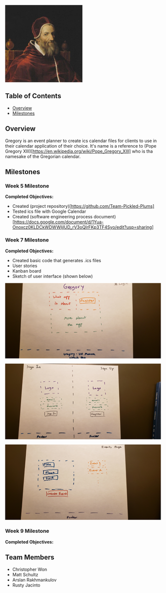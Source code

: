 <a href='https://team-pickled-plums.github.io/Gregory.github.io/'>
    <img src="images/Greg.jpg" alt="logo" width="250" height="250"/>
</a>

## Table of Contents

* [Overview](#overview)
* [Milestones](#milestones)

## Overview
Gregory is an event planner to create ics calendar files for clients to use in their calendar application of their
 choice. It's name is a reference to (Pope Gregory XIII)[https://en.wikipedia.org/wiki/Pope_Gregory_XIII] who is tha
  namesake of the Gregorian calendar.
 
## Milestones

### Week 5 Milestone
**Completed Objectives:**
* Created (project repository)[https://github.com/Team-Pickled-Plums]
* Tested ics file with Google Calendar
* Created (software engineering process document)[https://docs.google.com/document/d/1Yua-Onoxcz0KLDCkWDWWIjIUD_rV3oQIrFKp3TF4Syo/edit?usp=sharing]

### Week 7 Milestone
**Completed Objectives:**
* Created basic code that generates .ics files
* User stories
* Kanban board
* Sketch of user interface (shown below)

![](images/landing.jpg)

![](images/sign.jpg)

![](images/event.jpg)

### Week 9 Milestone
**Completed Objectives:**

## Team Members
- Christopher Won
- Matt Schultz
- Arslan Rakhmankulov
- Rusty Jacinto
